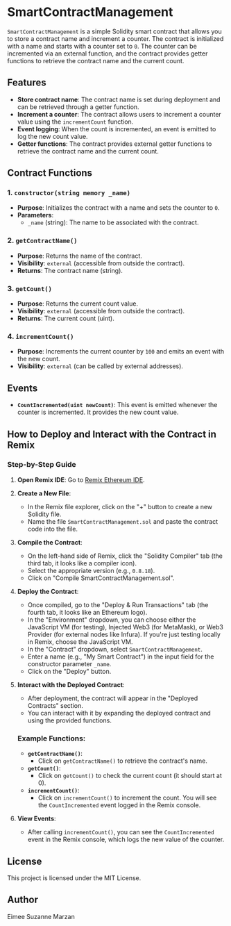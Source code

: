 # SmartContractManagement

`SmartContractManagement` is a simple Solidity smart contract that allows you to store a contract name and increment a counter. The contract is initialized with a name and starts with a counter set to `0`. The counter can be incremented via an external function, and the contract provides getter functions to retrieve the contract name and the current count.

## Features

- **Store contract name**: The contract name is set during deployment and can be retrieved through a getter function.
- **Increment a counter**: The contract allows users to increment a counter value using the `incrementCount` function.
- **Event logging**: When the count is incremented, an event is emitted to log the new count value.
- **Getter functions**: The contract provides external getter functions to retrieve the contract name and the current count.

## Contract Functions

### 1. `constructor(string memory _name)`
- **Purpose**: Initializes the contract with a name and sets the counter to `0`.
- **Parameters**: 
  - `_name` (string): The name to be associated with the contract.

### 2. `getContractName()`
- **Purpose**: Returns the name of the contract.
- **Visibility**: `external` (accessible from outside the contract).
- **Returns**: The contract name (string).

### 3. `getCount()`
- **Purpose**: Returns the current count value.
- **Visibility**: `external` (accessible from outside the contract).
- **Returns**: The current count (uint).

### 4. `incrementCount()`
- **Purpose**: Increments the current counter by `100` and emits an event with the new count.
- **Visibility**: `external` (can be called by external addresses).
  
## Events

- **`CountIncremented(uint newCount)`**: This event is emitted whenever the counter is incremented. It provides the new count value.

## How to Deploy and Interact with the Contract in Remix

### Step-by-Step Guide

1. **Open Remix IDE**:
   Go to [Remix Ethereum IDE](https://remix.ethereum.org).

2. **Create a New File**:
   - In the Remix file explorer, click on the "+" button to create a new Solidity file.
   - Name the file `SmartContractManagement.sol` and paste the contract code into the file.

3. **Compile the Contract**:
   - On the left-hand side of Remix, click the "Solidity Compiler" tab (the third tab, it looks like a compiler icon).
   - Select the appropriate version (e.g., `0.8.18`).
   - Click on "Compile SmartContractManagement.sol".

4. **Deploy the Contract**:
   - Once compiled, go to the "Deploy & Run Transactions" tab (the fourth tab, it looks like an Ethereum logo).
   - In the "Environment" dropdown, you can choose either the JavaScript VM (for testing), Injected Web3 (for MetaMask), or Web3 Provider (for external nodes like Infura). If you're just testing locally in Remix, choose the JavaScript VM.
   - In the "Contract" dropdown, select `SmartContractManagement`.
   - Enter a name (e.g., "My Smart Contract") in the input field for the constructor parameter `_name`.
   - Click on the "Deploy" button.

5. **Interact with the Deployed Contract**:
   - After deployment, the contract will appear in the "Deployed Contracts" section.
   - You can interact with it by expanding the deployed contract and using the provided functions.

   ### Example Functions:
   - **`getContractName()`**:
     - Click on `getContractName()` to retrieve the contract's name.
   - **`getCount()`**:
     - Click on `getCount()` to check the current count (it should start at 0).
   - **`incrementCount()`**:
     - Click on `incrementCount()` to increment the count. You will see the `CountIncremented` event logged in the Remix console.

6. **View Events**:
   - After calling `incrementCount()`, you can see the `CountIncremented` event in the Remix console, which logs the new value of the counter.

## License

This project is licensed under the MIT License.

  
## Author
Eimee Suzanne Marzan

